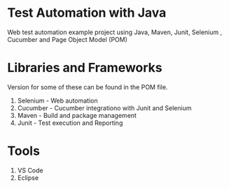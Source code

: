 # Test Automation with Java
Web test automation example project using Java, Maven, Junit, Selenium , Cucumber and Page Object Model (POM)

# Libraries and Frameworks
Version for some of these can be found in the POM file.
1) Selenium - Web automation
2) Cucumber - Cucumber integrationo with Junit and Selenium
3) Maven - Build and package management
4) Junit - Test execution and Reporting

# Tools
1) VS Code
2) Eclipse

